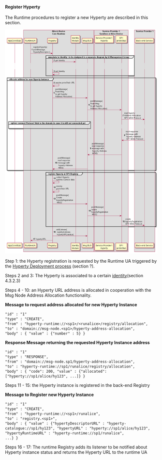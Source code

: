 #### Register Hyperty

The Runtime procedures to register a new Hyperty are described in this section.

![Figure @runtime-register-hyperty: Register Hyperty](register-hyperty.png)

Step 1: the Hyperty registration is requested by the Runtime UA triggered by the [Hyperty Deployment process](deploy-hyperty.md) (section ?).

Steps 2 and 3: The Hyperty is associated to a certain [identity](../identity-management/user-to-hyperty-binding.md)(section 4.3.2.3)

Steps 4 - 10: an Hyperty URL address is allocated in cooperation with the Msg Node Address Allocation functionality.

**Message to request address allocated for new Hyperty Instance**

```
"id" : "1"
"type" : "CREATE",
"from" : "hyperty-runtime://<sp1>/<runalice>/registry/allocation",
"to" : "domain://msg-node.<sp1>/hyperty-address-allocation",
"body" : { "value" : {"number" : 5} }
```

**Response Message returning the requested Hyperty Instance address**

```
"id" : "1"
"type" : "RESPONSE",
"from" : "domain://msg-node.sp1/hyperty-address-allocation",
"to" : "hyperty-runtime://sp1/runalice/registry/allocation",
"body" : { "code": 200, "value" : {"allocated": ["hyperty://sp1/alice/hy123", ...]} }
```

Steps 11 - 15: the Hyperty instance is registered in the back-end Registry

**Message to Register new Hyperty Instance**

```
"id" : "1"
"type" : "CREATE",
"from" : "hyperty-runtime://<sp1>/runalice",
"to" : "registry.<sp1>",
"body" : { "value" : {"hypertyDescriptorURL" : "hyperty-catalogue://sp1/hy123", "hypertyURL" : "hyperty://sp1/alice/hy123",
"hypertyRuntimeURL" : "hyperty-runtime://sp1/runalice",
...} }
```

Steps 16 - 17: The runtime Registry adds its listener to be notified about Hyperty instance status and returns the Hyperty URL to the runtime UA

